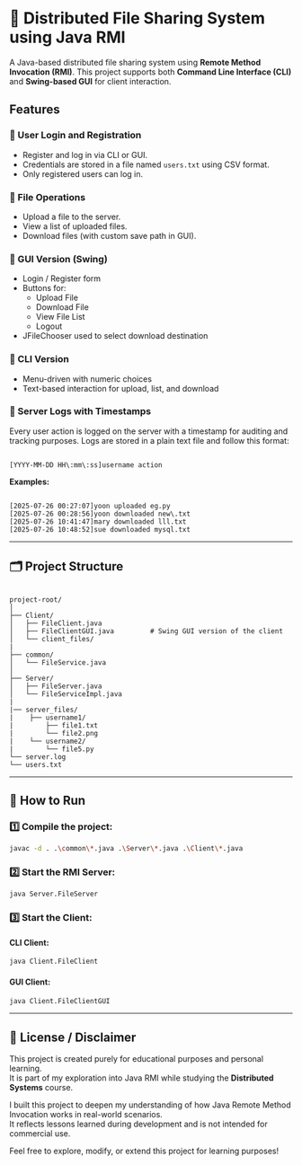 # 📁 Distributed File Sharing System using Java RMI

A Java-based distributed file sharing system using **Remote Method Invocation (RMI)**. This project supports both **Command Line Interface (CLI)** and **Swing-based GUI** for client interaction.



##  Features

### 🧾 User Login and Registration
- Register and log in via CLI or GUI.
- Credentials are stored in a file named `users.txt` using CSV format.
- Only registered users can log in.

### 🧾 File Operations
- Upload a file to the server.
- View a list of uploaded files.
- Download files (with custom save path in GUI).

### 🧾 GUI Version (Swing)
- Login / Register form
- Buttons for:
  - Upload File
  - Download File
  - View File List
  - Logout
- JFileChooser used to select download destination

### 🧾 CLI Version
- Menu-driven with numeric choices
- Text-based interaction for upload, list, and download

### 📝 Server Logs with Timestamps

Every user action is logged on the server with a timestamp for auditing and tracking purposes. Logs are stored in a plain text file and follow this format:

```

[YYYY-MM-DD HH\:mm\:ss]username action

```

**Examples:**
```

[2025-07-26 00:27:07]yoon uploaded eg.py
[2025-07-26 00:28:56]yoon downloaded new\.txt
[2025-07-26 10:41:47]mary downloaded lll.txt
[2025-07-26 10:48:52]sue downloaded mysql.txt

```
---

## 🗂 Project Structure

```

project-root/
│
├── Client/
│   ├── FileClient.java            
│   ├── FileClientGUI.java         # Swing GUI version of the client
│   └── client_files/
|           
├── common/
│   └── FileService.java            
│
├── Server/
│   ├── FileServer.java            
│   └── FileServiceImpl.java
|                        
|── server_files/
|    ├── username1/
|        ├── file1.txt
|        └── file2.png
|    └── username2/
|        └── file5.py
└── server.log
└── users.txt
````

---

## 🧪 How to Run

### 1️⃣ Compile the project:

```bash
javac -d . .\common\*.java .\Server\*.java .\Client\*.java
````

### 2️⃣ Start the RMI Server:

```bash
java Server.FileServer
```

### 3️⃣ Start the Client:

#### CLI Client:

```bash
java Client.FileClient
```

#### GUI Client:

```bash
java Client.FileClientGUI
```

---

## 📃 License / Disclaimer

This project is created purely for educational purposes and personal learning.  
It is part of my exploration into Java RMI while studying the **Distributed Systems** course.

I built this project to deepen my understanding of how Java Remote Method Invocation works in real-world scenarios.  
It reflects lessons learned during development and is not intended for commercial use.

Feel free to explore, modify, or extend this project for learning purposes!
